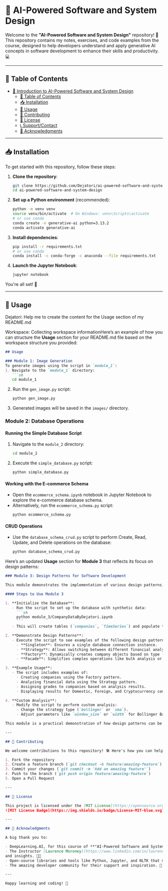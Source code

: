 # 📘 AI-Powered Software and System Design

Welcome to the **"AI-Powered Software and System Design"** repository! 🌟 This repository contains
my notes, exercises, and code examples from the course, designed to help developers understand 
and apply generative AI concepts in software development to enhance their skills and productivity. 💻

---

## 📑 Table of Contents

- [📘 Introduction to AI-Powered Software and System Design](#-ai-powered-software-and-system-design)
    - [📑 Table of Contents](#-table-of-contents)
    - [📥 Installation](#-installation)
    - [📖 Usage](#-usage)
    - [🤝 Contributing](#-contributing)
    - [📜 License](#-license)
    - [📞 Support/Contact](#-supportcontact)
    - [🙏 Acknowledgments](#-acknowledgments)

---

## 📥 Installation

To get started with this repository, follow these steps:

1. **Clone the repository**:
   ```bash
   git clone https://github.com/Dejatori/ai-powered-software-and-system-design
   cd ai-powered-software-and-system-design
   ```

2. **Set up a Python environment** (recommended):
   ```bash
   python -m venv venv
   source venv/bin/activate  # On Windows: venv\Scripts\activate
   # or use conda
   conda create -n generative-ai python=3.13.2
   conda activate generative-ai
   ```

3. **Install dependencies**:
   ```bash
   pip install -r requirements.txt
   # or use conda
   conda install -c conda-forge -c anaconda --file requirements.txt
   ```

4. **Launch the Jupyter Notebook**:
   ```bash
   jupyter notebook
   ```

You're all set! 🎉

---

## 📖 Usage

Dejatori: Help me to create the content for the Usage section of my README.md

Workspace: Collecting workspace informationHere’s an example of how you can structure the **Usage** section for your README.md file based on the workspace structure you provided:

```markdown
## Usage

### Module 1: Image Generation
To generate images using the script in `module_1`:
1. Navigate to the `module_1` directory:
   ```sh
   cd module_1
   ```
2. Run the `gen_image.py` script:
   ```sh
   python gen_image.py
   ```
3. Generated images will be saved in the `images/` directory.

### Module 2: Database Operations

#### Running the Simple Database Script
1. Navigate to the `module_2` directory:
   ```sh
   cd module_2
   ```
2. Execute the `simple_database.py` script:
   ```sh
   python simple_database.py
   ```

#### Working with the E-commerce Schema
- Open the `ecommerce_schema.ipynb` notebook in Jupyter Notebook to explore the e-commerce database schema.
- Alternatively, run the `ecommerce_schema.py` script:
   ```sh
   python ecommerce_schema.py
   ```

#### CRUD Operations
- Use the `database_schema_crud.py` script to perform Create, Read, Update, and Delete operations on the database:
   ```sh
   python database_schema_crud.py
   ```

Here’s an updated **Usage** section for **Module 3** that reflects its focus on design patterns:

```markdown
### Module 3: Design Patterns for Software Development

This module demonstrates the implementation of various design patterns, including Singleton, Strategy, Factory, and Facade, applied to a financial analysis system.

#### Steps to Use Module 3

1. **Initialize the Database**:
   - Run the script to set up the database with synthetic data:
     ```sh
     python module_3/CompanyDataByDejatori.ipynb
     ```
   - This will create tables (`companies`, `TimeSeries`) and populate them with sample data.

2. **Demonstrate Design Patterns**:
   - Execute the script to see examples of the following design patterns in action:
     - **Singleton**: Ensures a single database connection instance.
     - **Strategy**: Allows switching between different financial analysis algorithms (e.g., Bollinger Bands, Simple Moving Average).
     - **Factory**: Dynamically creates company objects based on type (Domestic, Foreign, Cryptocurrency).
     - **Facade**: Simplifies complex operations like bulk analysis or retrieving companies by grade.

3. **Example Usage**:
   - The script includes examples of:
     - Creating companies using the Factory pattern.
     - Analyzing financial data using the Strategy pattern.
     - Assigning grades to companies based on analysis results.
     - Displaying results for Domestic, Foreign, and Cryptocurrency companies.

4. **Custom Analysis**:
   - Modify the script to perform custom analysis:
     - Change the strategy type (`bollinger` or `sma`).
     - Adjust parameters like `window_size` or `width` for Bollinger Bands.

This module is a practical demonstration of how design patterns can be applied to real-world software development scenarios.

---

## 🤝 Contributing

We welcome contributions to this repository! 🛠️ Here's how you can help:

1. Fork the repository
2. Create a feature branch (`git checkout -b feature/amazing-feature`)
3. Commit your changes (`git commit -m 'Add an amazing feature'`)
4. Push to the branch (`git push origin feature/amazing-feature`)
5. Open a Pull Request

---

## 📜 License

This project is licensed under the [MIT License](https://opensource.org/licenses/MIT). 📝  
![MIT License Badge](https://img.shields.io/badge/License-MIT-blue.svg)

---

## 🙏 Acknowledgments

A big thank you to:

- DeepLearning.AI, for this course of **"AI-Powered Software and System Design"**. 🎓
- The Instructor [Laurence Moroney](https://www.linkedin.com/in/laurence-moroney/) for their excellent teaching
and insights. 👨‍🏫
- Open-source libraries and tools like Python, Jupyter, and NLTK that made this project possible. 🛠️
- The amazing developer community for their support and inspiration. 🌟

---

Happy learning and coding! 🎉